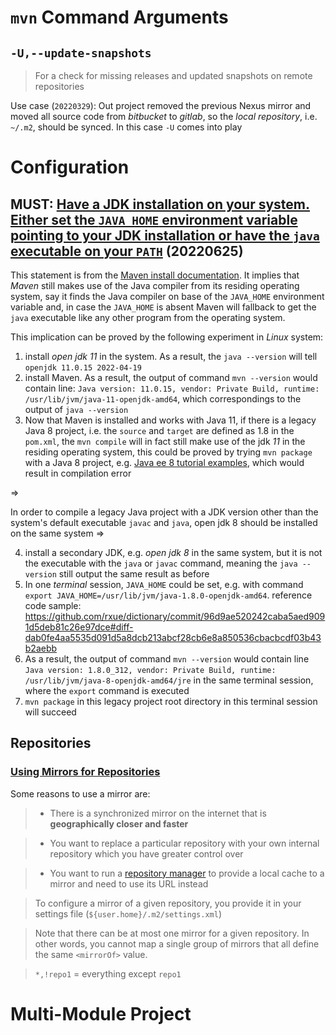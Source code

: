 # `mvn` Command Arguments
## `-U,--update-snapshots`
> For a check for missing releases and updated snapshots on remote repositories

Use case (`20220329`): Out project removed the previous Nexus mirror and moved all source code from *bitbucket* to *gitlab*, so the *local repository*, i.e. `~/.m2`, should be synced. In this case `-U` comes into play   

# Configuration
## MUST: [Have a JDK installation on your system. Either set the `JAVA_HOME` environment variable pointing to your JDK installation or have the `java` executable on your `PATH`](https://maven.apache.org/install.html) (20220625)

This statement is from the [Maven install documentation](https://maven.apache.org/install.html). It implies that *Maven* still makes use of the Java compiler from its residing operating system, say it finds the Java compiler on base of the `JAVA_HOME` environment variable and, in case the `JAVA_HOME` is absent Maven will fallback to get the `java` executable like any other program from the operating system.

This implication can be proved by the following experiment in *Linux* system:

 1. install *open jdk 11* in the system. As a result, the `java --version` will tell `openjdk 11.0.15 2022-04-19`
 2. install Maven. As a result, the output of command `mvn --version` would contain line: `Java version: 11.0.15, vendor: Private Build, runtime: /usr/lib/jvm/java-11-openjdk-amd64`, which correspondings to the output of `java --version`
 3. Now that Maven is installed and works with Java 11, if there is a legacy Java 8 project, i.e. the `source` and `target` are defined as 1.8 in the `pom.xml`, the `mvn compile` will in fact still make use of the jdk *11* in the residing operating system, this could be proved by trying `mvn package` with a Java 8 project, e.g. [Java ee 8 tutorial examples](https://github.com/javaee/tutorial-examples), which would result in compilation error

=> 

In order to compile a legacy Java project with a JDK version other than the system's default executable `javac` and `java`, open jdk 8 should be installed on the same system =>

 4. install a secondary JDK, e.g. *open jdk 8* in the same system, but it is not the executable with the `java` or `javac` command, meaning the `java --version` still output the same result as before
 5. In one *terminal* session, `JAVA_HOME` could be set, e.g. with command `export JAVA_HOME=/usr/lib/jvm/java-1.8.0-openjdk-amd64`. reference code sample: https://github.com/rxue/dictionary/commit/96d9ae520242caba5aed9091d5deb81c26e97dce#diff-dab0fe4aa5535d091d5a8dcb213abcf28cb6e8a850536cbacbcdf03b43b2aebb
 6. As a result, the output of command `mvn --version` would contain line `Java version: 1.8.0_312, vendor: Private Build, runtime: /usr/lib/jvm/java-8-openjdk-amd64/jre` in the same terminal session, where the `export` command is executed
 7. `mvn package` in this legacy project root directory in this terminal session will succeed

## Repositories
### [Using Mirrors for Repositories](https://maven.apache.org/guides/mini/guide-mirror-settings.html)

Some reasons to use a mirror are:

> * There is a synchronized mirror on the internet that is **geographically closer and faster**

> * You want to replace a particular repository with your own internal repository which you have greater control over

> * You want to run a [repository manager](https://maven.apache.org/repository-management.html) to provide a local cache to a mirror and need to use its URL instead

> To configure a mirror of a given repository, you provide it in your settings file (`${user.home}/.m2/settings.xml`)

> Note that there can be at most one mirror for a given repository. In other words, you cannot map a single group of mirrors that all define the same `<mirrorOf>` value. 

> `*,!repo1` = everything except `repo1`

# Multi-Module Project

